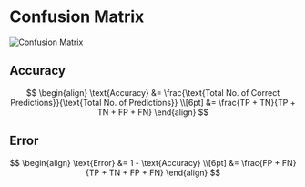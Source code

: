 # Confusion Matrix


![Confusion Matrix](https://i0.wp.com/glassboxmedicine.com/wp-content/uploads/2019/02/confusion-matrix.png?fit=1200%2C675&ssl=1)

## Accuracy
$$
\begin{align}
\text{Accuracy} &= \frac{\text{Total No. of Correct Predictions}}{\text{Total No. of Predictions}} 
 \\[6pt]
&= \frac{TP + TN}{TP + TN + FP + FN}
\end{align}
$$

## Error
$$
\begin{align}
\text{Error} &= 1 - \text{Accuracy} 
 \\[6pt]
&= \frac{FP + FN}{TP + TN + FP + FN}
\end{align}
$$